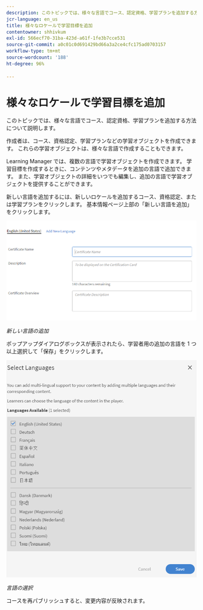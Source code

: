 ```yaml
---
description: このトピックでは、様々な言語でコース、認定資格、学習プランを追加する方法について説明します。
jcr-language: en_us
title: 様々なロケールで学習目標を追加
contentowner: shhivkum
exl-id: 566ecf70-31ba-423d-a61f-1fe3b7cce531
source-git-commit: a0c01c0d691429bd66a3a2ce4cfc175ad0703157
workflow-type: tm+mt
source-wordcount: '188'
ht-degree: 96%

---
```


# 様々なロケールで学習目標を追加

このトピックでは、様々な言語でコース、認定資格、学習プランを追加する方法について説明します。

作成者は、コース、資格認定、学習プランなどの学習オブジェクトを作成できます。 これらの学習オブジェクトは、様々な言語で作成することもできます。

Learning Manager では、複数の言語で学習オブジェクトを作成できます。 学習目標を作成するときに、コンテンツやメタデータを追加の言語で追加できます。 また、学習オブジェクトの詳細をいつでも編集し、追加の言語で学習オブジェクトを提供することができます。

新しい言語を追加するには、新しいロケールを追加するコース、資格認定、または学習プランをクリックします。 基本情報ページ上部の「新しい言語を追加」をクリックします。

![](assets/addnewlocale.png)

*新しい言語の追加*

ポップアップダイアログボックスが表示されたら、学習者用の追加の言語を 1 つ以上選択して「保存」をクリックします。

![](assets/selectlang.png)

*言語の選択*

コースを再パブリッシュすると、変更内容が反映されます。

